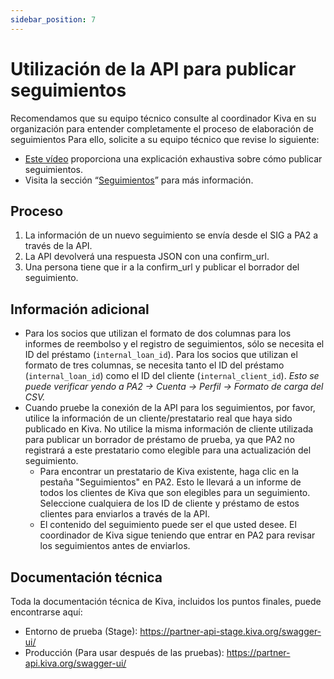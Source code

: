 ```yaml
---
sidebar_position: 7
---
```


# Utilización de la API para publicar seguimientos

Recomendamos que su equipo técnico consulte al coordinador Kiva en su organización para entender completamente el proceso de elaboración de seguimientos Para ello, solicite a su equipo técnico que revise lo siguiente:

* [Este vídeo](https://www.youtube.com/watch?v=9KrerX22pQQ) proporciona una explicación exhaustiva sobre cómo publicar seguimientos.
* Visita la sección “[Seguimientos](https://kivapartnerhelpcenter.zendesk.com/hc/es/categories/360001945772-Entradas-de-Seguimiento)” para más información.

## Proceso
1. La información de un nuevo seguimiento se envía desde el SIG a PA2 a través de la API.
2. La API devolverá una respuesta JSON con una confirm_url.
3. Una persona tiene que ir a la confirm_url y publicar el borrador del seguimiento.

## Información adicional
* Para los socios que utilizan el formato de dos columnas para los informes de reembolso y el registro de seguimientos, sólo se necesita el ID del préstamo (`internal_loan_id`). Para los socios que utilizan el formato de tres columnas, se necesita tanto el ID del préstamo (`internal_loan_id`) como el ID del cliente (`internal_client_id`). *Esto se puede verificar yendo a PA2 -> Cuenta -> Perfil -> Formato de carga del CSV.*
* Cuando pruebe la conexión de la API para los seguimientos, por favor, utilice la información de un cliente/prestatario real que haya sido publicado en Kiva. No utilice la misma información de cliente utilizada para publicar un borrador de préstamo de prueba, ya que PA2 no registrará a este prestatario como elegible para una actualización del seguimiento.
  * Para encontrar un prestatario de Kiva existente, haga clic en la pestaña "Seguimientos" en PA2. Esto le llevará a un informe de todos los clientes de Kiva que son elegibles para un seguimiento. Seleccione cualquiera de los ID de cliente y préstamo de estos clientes para enviarlos a través de la API.
  * El contenido del seguimiento puede ser el que usted desee. El coordinador de Kiva sigue teniendo que entrar en PA2 para revisar los seguimientos antes de enviarlos.

## Documentación técnica
Toda la documentación técnica de Kiva, incluidos los puntos finales, puede encontrarse aquí:
 * Entorno de prueba (Stage): https://partner-api-stage.kiva.org/swagger-ui/
 * Producción (Para usar después de las pruebas): https://partner-api.kiva.org/swagger-ui/
